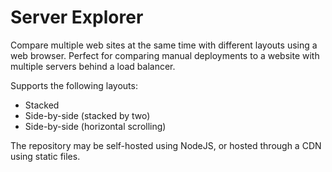 # Server Explorer

Compare multiple web sites at the same time with different layouts using a web browser. Perfect for comparing manual deployments to a website with multiple servers behind a load balancer.

Supports the following layouts:
- Stacked
- Side-by-side (stacked by two)
- Side-by-side (horizontal scrolling)

The repository may be self-hosted using NodeJS, or hosted through a CDN using static files.
